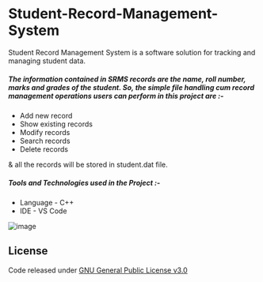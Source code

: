 # Student-Record-Management-System
Student Record Management System is a software solution for tracking and managing student data. 

##### The information contained in SRMS records are the name, roll number, marks and grades of the student. So, the simple file handling cum record management operations users can perform in this project are :-

* Add new record
* Show existing records
* Modify records
* Search records
* Delete records

& all the records will be stored in student.dat file. 

##### Tools and Technologies used in the Project :-

* Language - C++
* IDE - VS Code

![image](https://github.com/11913117/Student-Record-Management-System/assets/63724915/1e44c0fb-515b-4a5a-8c81-b6a63665ab57)


## License

Code released under [GNU General Public License v3.0](https://www.gnu.org/licenses/gpl-3.0.en.html) 

